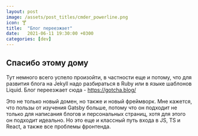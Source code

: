 ```yaml
---
layout: post
image: /assets/post_titles/cmder_powerline.png
icon: 🍸
title:  "Блог переезжает"
date:   2021-06-11 19:30:00 +0300
categories: [dev]
---
```


## Спасибо этому дому

Тут немного всего успело произойти, в частности еще и потому, что для развития блога на Jekyll надо разбираться в Ruby или в языке шаблонов Liquid.
Блог переезжает сюда - https://gotcha.blog/

Это не только новый домен, но также и новый фреймворк. Мне кажется, что пользы от изучения Gatsby больше, потому что он подходит не только для написания блогов и персональных страниц, хотя для этого он подходит идеально. Но это еще и классный путь входа в JS, TS и React, а также все проблемы фронтенда.
